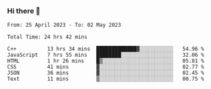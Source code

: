 ### Hi there 👋

<!--
**wangsy503/wangsy503** is a ✨ _special_ ✨ repository because its `README.md` (this file) appears on your GitHub profile.

Here are some ideas to get you started:

- 🔭 I’m currently working on ...
- 🌱 I’m currently learning ...
- 👯 I’m looking to collaborate on ...
- 🤔 I’m looking for help with ...
- 💬 Ask me about ...
- 📫 How to reach me: ...
- 😄 Pronouns: ...
- ⚡ Fun fact: ...
-->
<!--START_SECTION:waka-->

```text
From: 25 April 2023 - To: 02 May 2023

Total Time: 24 hrs 42 mins

C++          13 hrs 34 mins  █████████████▓░░░░░░░░░░░   54.96 %
JavaScript   7 hrs 55 mins   ████████░░░░░░░░░░░░░░░░░   32.06 %
HTML         1 hr 26 mins    █▒░░░░░░░░░░░░░░░░░░░░░░░   05.81 %
CSS          41 mins         ▓░░░░░░░░░░░░░░░░░░░░░░░░   02.77 %
JSON         36 mins         ▓░░░░░░░░░░░░░░░░░░░░░░░░   02.45 %
Text         11 mins         ▒░░░░░░░░░░░░░░░░░░░░░░░░   00.75 %
```

<!--END_SECTION:waka-->
